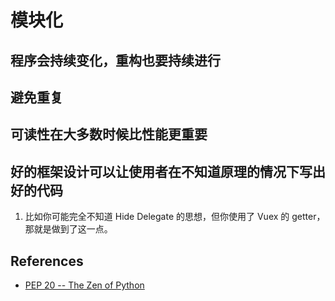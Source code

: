 # 模块化


## 程序会持续变化，重构也要持续进行

## 避免重复

## 可读性在大多数时候比性能更重要

## 好的框架设计可以让使用者在不知道原理的情况下写出好的代码
1. 比如你可能完全不知道 Hide Delegate 的思想，但你使用了 Vuex 的 getter，那就是做到了这一点。


## References
* [PEP 20 -- The Zen of Python](https://www.python.org/dev/peps/pep-0020/)